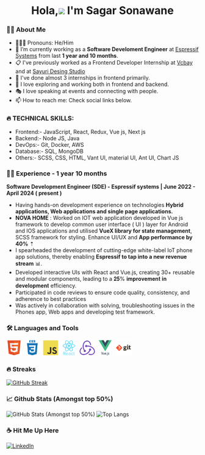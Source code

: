 <h1 align="center"> Hola,<img src="https://media.giphy.com/media/hvRJCLFzcasrR4ia7z/giphy.gif" width="30px"/> I'm Sagar Sonawane</h1>

### :woman_technologist: About Me 
- 👩🏻‍💻 Pronouns: He/Him
- 💼 I’m currently working as a <strong>Software Develoment Engineer</strong> at [Espressif Systems](https://www.espressif.com/) from last **1 year and 10 months**.
- 📋 I've previously worked as a Frontend Developer Internship at [Vcbay](https://www.linkedin.com/company/vcbay/) and at [Sayuri Desing Studio]()
- 🎒 I've done almost 3 internships in frontend primarily.
- 🧭 I love exploring and working both in frontend and backend.
- 🎭 I love speaking at events and connecting with people.
- 📫 How to reach me: Check social links below.

### :fire: TECHNICAL SKILLS:
- Frontend:- JavaScript, React, Redux, Vue js, Next js
- Backend:- Node JS, Java
- DevOps:- Git, Docker, AWS
- Database:- SQL, MongoDB
- Others:- SCSS, CSS, HTML, Vant UI, material UI, Ant UI, Chart JS

### :woman_technologist: Experience - 1 year 10 months
**Software Development Engineer (SDE) - Espressif systems | June 2022 - April 2024 ( present )**
- Having hands-on development experience on technologies **Hybrid applications, Web applications and
single page applications.**
- **NOVA HOME** : Worked on IOT web application developed in Vue js framework to develop common user
interface ( UI ) layer for Android and IOS applications and utilised **VueX library for state management**,
SCSS framework for styling. Enhance UI/UX and **App performance by 40%** ⇡
- I spearheaded the development of cutting-edge white-label IoT phone app solutions, thereby enabling
**Espressif to tap into a new revenue stream** 📊.
- Developed interactive UIs with React and Vue.js, creating 30+ reusable and modular components, leading
to a 𝟐𝟓% 𝐢𝐦𝐩𝐫𝐨𝐯𝐞𝐦𝐞𝐧𝐭 𝐢𝐧 𝐝𝐞𝐯𝐞𝐥𝐨𝐩𝐦𝐞𝐧𝐭 efficiency.
- Participated in code reviews to ensure code quality, consistency, and adherence to best practices
- Was actively in collaboration with solving, troubleshooting issues in the Phones app, Web apps and
developing test framework.

### :hammer_and_wrench: Languages and Tools 
<div>
  <img src="https://github.com/devicons/devicon/blob/master/icons/html5/html5-original.svg" title="HTML5" alt="HTML" width="40" height="40"/>&nbsp;
  <img src="https://github.com/devicons/devicon/blob/master/icons/css3/css3-plain-wordmark.svg"  title="CSS3" alt="CSS" width="40" height="40"/>&nbsp;
  <img src="https://github.com/devicons/devicon/blob/master/icons/javascript/javascript-original.svg" title="JavaScript" alt="JavaScript" width="40" height="40"/>&nbsp;
  <img src="https://github.com/devicons/devicon/blob/master/icons/react/react-original-wordmark.svg" title="React" alt="React" width="40" height="40"/>&nbsp;
  <img src="https://github.com/devicons/devicon/blob/master/icons/redux/redux-original.svg" title="Redux" alt="Redux " width="40" height="40"/>&nbsp;
  <img src="https://github.com/devicons/devicon/blob/master/icons/vuejs/vuejs-original-wordmark.svg" title="Redux" alt="Redux " width="40" height="40"/>&nbsp;
  <img src="https://github.com/devicons/devicon/blob/master/icons/git/git-original-wordmark.svg" title="Git" **alt="Git" width="40" height="40"/>
</div>  

### :fire: Streaks 
[![GitHub Streak](http://github-readme-streak-stats.herokuapp.com?user=ssonawane511)](https://git.io/streak-stats)  

### 📈 Github Stats (Amongst top 50%)
![GitHub Stats (Amongst top 50%)](https://github-readme-stats.vercel.app/api?username=ssonawane511&show_icons=true&hide=issues,prs)
![Top Langs](https://github-readme-stats.vercel.app/api/top-langs/?username=ssonawane511&layout=compact&langs_count=4)

### :coffee: Hit Me Up Here
<p align="left">
    <a href="https://www.linkedin.com/in/sagar-sonawane890/">
        <img src="https://img.shields.io/badge/For_Professional_Updates-15k?style=for-the-badge&color=0a66c2&logo=linkedin" alt="LinkedIn"/>
    </a>
</p>
